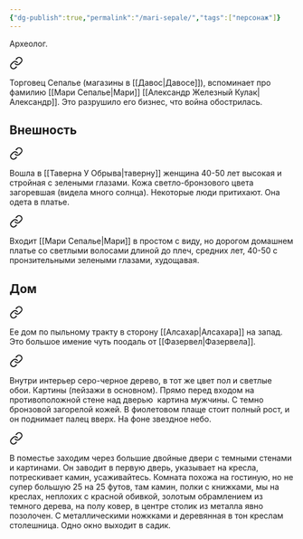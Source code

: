 ```yaml
---
{"dg-publish":true,"permalink":"/mari-sepale/","tags":["персонаж"]}
---
```


Археолог.


<div class="transclusion internal-embed is-loaded"><a class="markdown-embed-link" href="/10-sentyabrya-2023/#05c94e" aria-label="Open link"><svg xmlns="http://www.w3.org/2000/svg" width="24" height="24" viewBox="0 0 24 24" fill="none" stroke="currentColor" stroke-width="2" stroke-linecap="round" stroke-linejoin="round" class="svg-icon lucide-link"><path d="M10 13a5 5 0 0 0 7.54.54l3-3a5 5 0 0 0-7.07-7.07l-1.72 1.71"></path><path d="M14 11a5 5 0 0 0-7.54-.54l-3 3a5 5 0 0 0 7.07 7.07l1.71-1.71"></path></svg></a><div class="markdown-embed">



Торговец Сепалье (магазины в [[Давос\|Давосе]]), вспоминает про фамилию [[Мари Сепалье\|Мари]] [[Александр Железный Кулак\|Александр]]. Это разрушило его бизнес, что война обострилась. 

</div></div>

## Внешность

<div class="transclusion internal-embed is-loaded"><a class="markdown-embed-link" href="/12-marta-2023/#9ebda9" aria-label="Open link"><svg xmlns="http://www.w3.org/2000/svg" width="24" height="24" viewBox="0 0 24 24" fill="none" stroke="currentColor" stroke-width="2" stroke-linecap="round" stroke-linejoin="round" class="svg-icon lucide-link"><path d="M10 13a5 5 0 0 0 7.54.54l3-3a5 5 0 0 0-7.07-7.07l-1.72 1.71"></path><path d="M14 11a5 5 0 0 0-7.54-.54l-3 3a5 5 0 0 0 7.07 7.07l1.71-1.71"></path></svg></a><div class="markdown-embed">



Вошла в [[Таверна У Обрыва\|таверну]] женщина 40-50 лет высокая и стройная с зелеными глазами. Кожа светло-бронзового цвета загоревшая (видела много солнца). Некоторые люди притихают. Она одета в платье. 

</div></div>


<div class="transclusion internal-embed is-loaded"><a class="markdown-embed-link" href="/4-fevralya-2024/#c4f613" aria-label="Open link"><svg xmlns="http://www.w3.org/2000/svg" width="24" height="24" viewBox="0 0 24 24" fill="none" stroke="currentColor" stroke-width="2" stroke-linecap="round" stroke-linejoin="round" class="svg-icon lucide-link"><path d="M10 13a5 5 0 0 0 7.54.54l3-3a5 5 0 0 0-7.07-7.07l-1.72 1.71"></path><path d="M14 11a5 5 0 0 0-7.54-.54l-3 3a5 5 0 0 0 7.07 7.07l1.71-1.71"></path></svg></a><div class="markdown-embed">



Входит [[Мари Сепалье\|Мари]] в простом с виду, но дорогом домашнем платье со светлыми волосами длиной до плеч, средних лет, 40-50 с пронзительными зелеными глазами, худощавая.  

</div></div>

## Дом

<div class="transclusion internal-embed is-loaded"><a class="markdown-embed-link" href="/12-marta-2023/#fd97c0" aria-label="Open link"><svg xmlns="http://www.w3.org/2000/svg" width="24" height="24" viewBox="0 0 24 24" fill="none" stroke="currentColor" stroke-width="2" stroke-linecap="round" stroke-linejoin="round" class="svg-icon lucide-link"><path d="M10 13a5 5 0 0 0 7.54.54l3-3a5 5 0 0 0-7.07-7.07l-1.72 1.71"></path><path d="M14 11a5 5 0 0 0-7.54-.54l-3 3a5 5 0 0 0 7.07 7.07l1.71-1.71"></path></svg></a><div class="markdown-embed">



Ее дом по пыльному тракту в сторону [[Алсахар\|Алсахара]] на запад. Это большое имение чуть поодаль от [[Фазервел\|Фазервела]]. 

</div></div>


<div class="transclusion internal-embed is-loaded"><a class="markdown-embed-link" href="/30-aprelya-2023/#65db5b" aria-label="Open link"><svg xmlns="http://www.w3.org/2000/svg" width="24" height="24" viewBox="0 0 24 24" fill="none" stroke="currentColor" stroke-width="2" stroke-linecap="round" stroke-linejoin="round" class="svg-icon lucide-link"><path d="M10 13a5 5 0 0 0 7.54.54l3-3a5 5 0 0 0-7.07-7.07l-1.72 1.71"></path><path d="M14 11a5 5 0 0 0-7.54-.54l-3 3a5 5 0 0 0 7.07 7.07l1.71-1.71"></path></svg></a><div class="markdown-embed">



Внутри интерьер серо-черное дерево, в тот же цвет пол и светлые обои. Картины (пейзажи в основном). Прямо перед входом на противоположной стене над дверью  картина мужчины. С темно бронзовой загорелой кожей. В фиолетовом плаще стоит полный рост, и он поднимает палец вверх. На фоне звездное небо. 

</div></div>


<div class="transclusion internal-embed is-loaded"><a class="markdown-embed-link" href="/4-fevralya-2024/#b0b6b5" aria-label="Open link"><svg xmlns="http://www.w3.org/2000/svg" width="24" height="24" viewBox="0 0 24 24" fill="none" stroke="currentColor" stroke-width="2" stroke-linecap="round" stroke-linejoin="round" class="svg-icon lucide-link"><path d="M10 13a5 5 0 0 0 7.54.54l3-3a5 5 0 0 0-7.07-7.07l-1.72 1.71"></path><path d="M14 11a5 5 0 0 0-7.54-.54l-3 3a5 5 0 0 0 7.07 7.07l1.71-1.71"></path></svg></a><div class="markdown-embed">



В поместье заходим через большие двойные двери с темными стенами и картинами. Он заводит в первую дверь, указывает на кресла, потрескивает камин, усаживайтесь. Комната похожа на гостиную, но не супер большую 25 на 25 футов, там камин, полки с книжками, мы на креслах, неплохих с красной обивкой, золотым обрамлением из темного дерева, на полу ковер, в центре столик из металла явно позолочен. С металлическими ножкками и деревянная в тон креслам столешница. Одно окно выходит в садик.  

</div></div>

